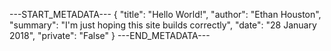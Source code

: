 
---START_METADATA---
{
  "title": "Hello World!",
  "author": "Ethan Houston",
  "summary": "I'm just hoping this site builds correctly",
  "date": "28 January 2018",
  "private": "False"
}
---END_METADATA---

